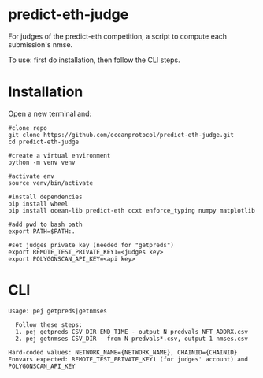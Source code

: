 # predict-eth-judge

For judges of the predict-eth competition, a script to compute each submission's nmse.

To use: first do installation, then follow the CLI steps.

# Installation

Open a new terminal and:

```console
#clone repo
git clone https://github.com/oceanprotocol/predict-eth-judge.git
cd predict-eth-judge

#create a virtual environment
python -m venv venv

#activate env
source venv/bin/activate

#install dependencies
pip install wheel
pip install ocean-lib predict-eth ccxt enforce_typing numpy matplotlib

#add pwd to bash path
export PATH=$PATH:.

#set judges private key (needed for "getpreds")
export REMOTE_TEST_PRIVATE_KEY1=<judges key>
export POLYGONSCAN_API_KEY=<api key>
```

# CLI

```text
Usage: pej getpreds|getnmses

  Follow these steps:
  1. pej getpreds CSV_DIR END_TIME - output N predvals_NFT_ADDRX.csv
  2. pej getnmses CSV_DIR - from N predvals*.csv, output 1 nmses.csv

Hard-coded values: NETWORK_NAME={NETWORK_NAME}, CHAINID={CHAINID}
Ennvars expected: REMOTE_TEST_PRIVATE_KEY1 (for judges' account) and POLYGONSCAN_API_KEY
```
